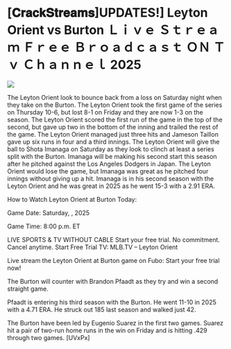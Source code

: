 # [𝐂𝐫𝐚𝐜𝐤𝐒𝐭𝐫𝐞𝐚𝐦𝐬]UPDATES!] Leyton Orient vs Burton Ｌｉｖｅ Ｓｔｒｅａｍ Ｆｒｅｅ Ｂｒｏａｄｃａｓｔ ＯＮ Ｔｖ Ｃｈａｎｎｅｌ  2025  
  
  
[![](https://i.imgur.com/qSNzIqt.png)](https://movie.rssnews.media/nOmqqVg.php)  
  
The Leyton Orient look to bounce back from a loss on Saturday night when they take on the Burton. The Leyton Orient took the first game of the series on Thursday 10-6, but lost 8-1 on Friday and they are now 1-3 on the season. The Leyton Orient scored the first run of the game in the top of the second, but gave up two in the bottom of the inning and trailed the rest of the game. The Leyton Orient managed just three hits and Jameson Taillon gave up six runs in four and a third innings. The Leyton Orient will give the ball to Shota Imanaga on Saturday as they look to clinch at least a series split with the Burton. Imanaga will be making his second start this season after he pitched against the Los Angeles Dodgers in Japan. The Leyton Orient would lose the game, but Imanaga was great as he pitched four innings without giving up a hit. Imanaga is in his second season with the Leyton Orient and he was great in 2025 as he went 15-3 with a 2.91 ERA.

How to Watch Leyton Orient at Burton Today:

Game Date: Saturday, , 2025

Game Time: 8:00 p.m. ET

LIVE SPORTS & TV WITHOUT CABLE
Start your free trial. No commitment. Cancel anytime.
Start Free Trial
TV: MLB.TV – Leyton Orient

Live stream the Leyton Orient at Burton game on Fubo: Start your free trial now!

The Burton will counter with Brandon Pfaadt as they try and win a second straight game.

Pfaadt is entering his third season with the Burton. He went 11-10 in 2025 with a 4.71 ERA. He struck out 185 last season and walked just 42.

The Burton have been led by Eugenio Suarez in the first two games. Suarez hit a pair of two-run home runs in the win on Friday and is hitting .429 through two games. [UVxPx]